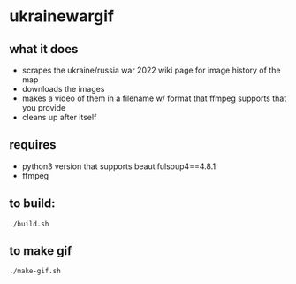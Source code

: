 # ukrainewargif

## what it does
- scrapes the ukraine/russia war 2022 wiki page for image history of the map
- downloads the images
- makes a video of them in a filename w/ format that ffmpeg supports that you provide
- cleans up after itself

## requires
- python3 version that supports beautifulsoup4==4.8.1
- ffmpeg

## to build:
```
./build.sh
```
## to make gif
```
./make-gif.sh
```
